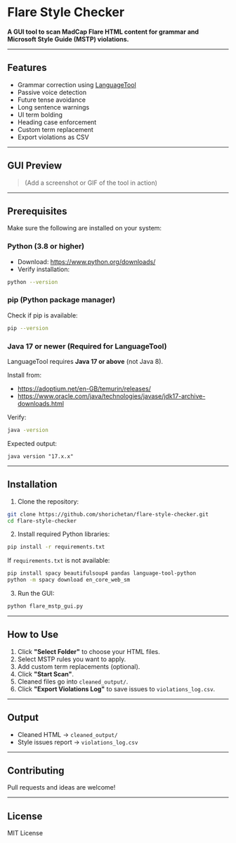 # Flare Style Checker

**A GUI tool to scan MadCap Flare HTML content for grammar and Microsoft Style Guide (MSTP) violations.**

---

## Features

- Grammar correction using [LanguageTool](https://languagetool.org/)
- Passive voice detection
- Future tense avoidance
- Long sentence warnings
- UI term bolding
- Heading case enforcement
- Custom term replacement
- Export violations as CSV

---

## GUI Preview

> (Add a screenshot or GIF of the tool in action)

---

## Prerequisites

Make sure the following are installed on your system:

### Python (3.8 or higher)
- Download: https://www.python.org/downloads/
- Verify installation:

```bash
python --version
```

### pip (Python package manager)
Check if pip is available:

```bash
pip --version
```

### Java 17 or newer (Required for LanguageTool)

LanguageTool requires **Java 17 or above** (not Java 8).

Install from:
- https://adoptium.net/en-GB/temurin/releases/
- https://www.oracle.com/java/technologies/javase/jdk17-archive-downloads.html

Verify:

```bash
java -version
```

Expected output:
```
java version "17.x.x"
```

---

## Installation

1. Clone the repository:

```bash
git clone https://github.com/shorichetan/flare-style-checker.git
cd flare-style-checker
```

2. Install required Python libraries:

```bash
pip install -r requirements.txt
```

If `requirements.txt` is not available:

```bash
pip install spacy beautifulsoup4 pandas language-tool-python
python -m spacy download en_core_web_sm
```

3. Run the GUI:

```bash
python flare_mstp_gui.py
```

---

## How to Use

1. Click **"Select Folder"** to choose your HTML files.
2. Select MSTP rules you want to apply.
3. Add custom term replacements (optional).
4. Click **"Start Scan"**.
5. Cleaned files go into `cleaned_output/`.
6. Click **"Export Violations Log"** to save issues to `violations_log.csv`.

---

## Output

- Cleaned HTML → `cleaned_output/`
- Style issues report → `violations_log.csv`

---

## Contributing

Pull requests and ideas are welcome!

---

## License

MIT License
